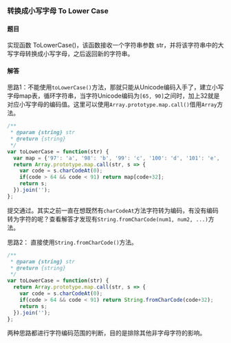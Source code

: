 ### 转换成小写字母 To Lower Case

#### 题目

实现函数 ToLowerCase()，该函数接收一个字符串参数 str，并将该字符串中的大写字母转换成小写字母，之后返回新的字符串。

#### 解答

思路1：不能使用`toLowerCase()`方法，那就只能从Unicode编码入手了，建立小写字母map表，循环字符串，当字符Unicode编码为`[65, 90]`之间时，加上32就是对应小写字母的编码值。这里可以使用`Array.prototype.map.call()`借用`Array`方法。

```javascript
/**
 * @param {string} str
 * @return {string}
 */
var toLowerCase = function(str) {
  var map = {'97': 'a', '98': 'b', '99': 'c', '100': 'd', '101': 'e', '102': 'f', '103': 'g', '104': 'h', '105': 'i', '106': 'j', '107': 'k', '108': 'l', '109': 'm', '110': 'n', '111': 'o', '112': 'p', '113': 'q', '114': 'r', '115': 's', '116': 't', '117': 'u', '118': 'v', '119': 'w', '120': 'x', '121': 'y', '122': 'z'}
  return Array.prototype.map.call(str, s => {
    var code = s.charCodeAt(0);
    if(code > 64 && code < 91) return map[code+32];
    return s;
  }).join('');
};
```

提交通过。其实之前一直在想既然有`charCodeAt`方法字符转为编码，有没有编码转为字符的呢？查看解答才发现有`String.fromCharCode(num1, num2, ...)`方法。

思路2： 直接使用`String.fromCharCode()`方法。

```javascript
/**
 * @param {string} str
 * @return {string}
 */
var toLowerCase = function(str) {
  return Array.prototype.map.call(str, s => {
    var code = s.charCodeAt(0);
    if(code > 64 && code < 91) return String.fromCharCode(code+32);
    return s;
  }).join('');
};
```

两种思路都进行字符编码范围的判断，目的是排除其他非字母字符的影响。